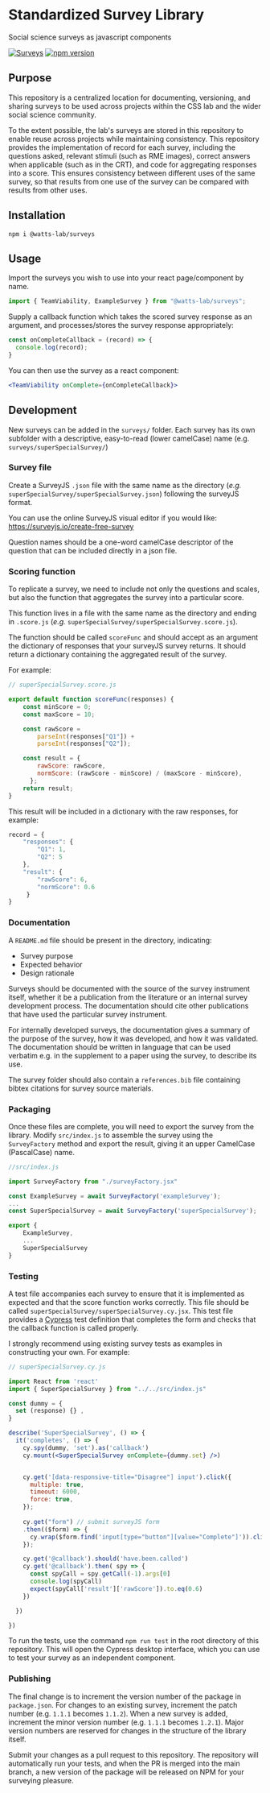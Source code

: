 # Standardized Survey Library
Social science surveys as javascript components

[![Surveys](https://img.shields.io/endpoint?url=https://dashboard.cypress.io/badge/simple/z7p66s&style=flat&logo=cypress)](https://dashboard.cypress.io/projects/z7p66s/runs)
[![npm version](https://badge.fury.io/js/@watts-lab%2Fsurveys.svg)](https://badge.fury.io/js/@watts-lab%2Fsurveys)


## Purpose

This repository is a centralized location for documenting, versioning, and sharing surveys to be used across projects within the CSS lab and the wider social science community. 

To the extent possible, the lab's surveys are stored in this repository to enable reuse across projects while maintaining consistency. This repository provides the implementation of record for each survey, including the questions asked, relevant stimuli (such as RME images), correct answers when applicable (such as in the CRT), and code for aggregating responses into a score. This ensures consistency between different uses of the same survey, so that results from one use of the survey can be compared with results from other uses.


## Installation
```
npm i @watts-lab/surveys
```

## Usage
Import the surveys you wish to use into your react page/component by name.
```js
import { TeamViability, ExampleSurvey } from "@watts-lab/surveys";
```

Supply a callback function which takes the scored survey response as an argument,
and processes/stores the survey response appropriately:

```js
const onCompleteCallback = (record) => {
  console.log(record);
}
```

You can then use the survey as a react component:
```jsx
<TeamViability onComplete={onCompleteCallback}>
```

## Development
New surveys can be added in the `surveys/` folder. Each survey has its own subfolder with a descriptive, easy-to-read (lower camelCase) name (e.g. `surveys/superSpecialSurvey/`)

### Survey file
Create a SurveyJS `.json` file with the same name as the directory (*e.g.* `superSpecialSurvey/superSpecialSurvey.json`) following the surveyJS format.

You can use the online SurveyJS visual editor if you would like: https://surveyjs.io/create-free-survey

Question names should be a one-word camelCase descriptor of the question that can be included directly in a json file.

### Scoring function
To replicate a survey, we need to include not only the questions and scales, but also the function that aggregates the survey into a particular score.

This function lives in a file with the same name as the directory and ending in `.score.js` (*e.g.* `superSpecialSurvey/superSpecialSurvey.score.js`). 

The function should be called `scoreFunc` and should accept as an argument the dictionary of responses that your surveyJS survey returns. It should return a dictionary containing the aggregated result of the survey.

For example:
```js
// superSpecialSurvey.score.js

export default function scoreFunc(responses) {
    const minScore = 0;
    const maxScore = 10;

    const rawScore = 
        parseInt(responses["Q1"]) + 
        parseInt(responses["Q2"]);

    const result = {
        rawScore: rawScore,
        normScore: (rawScore - minScore) / (maxScore - minScore),
      };
    return result;
}
```
This result will be included in a dictionary with the raw responses, for example:
```js
record = { 
    "responses": {
        "Q1": 1,
        "Q2": 5
    },
    "result": {
        "rawScore": 6,
        "normScore": 0.6
     }
}
```


### Documentation
A `README.md` file should be present in the directory, indicating:
  - Survey purpose
  - Expected behavior
  - Design rationale

Surveys should be documented with the source of the survey instrument itself, whether it be a publication from the literature or an internal survey development process. The documentation should cite other publications that have used the particular survey instrument. 

For internally developed surveys, the documentation gives a summary of the purpose of the survey, how it was developed, and how it was validated. The documentation should be written in language that can be used verbatim e.g. in the supplement to a paper using the survey, to describe its use.

The survey folder should also contain a `references.bib` file containing bibtex citations for survey source materials.

### Packaging
Once these files are complete, you will need to export the survey from the library. 
Modify `src/index.js` to assemble the survey using the `SurveyFactory` method and export the result, giving it an upper CamelCase (PascalCase) name.
```js
//src/index.js

import SurveyFactory from "./surveyFactory.jsx"

const ExampleSurvey = await SurveyFactory('exampleSurvey');
...
const SuperSpecialSurvey = await SurveyFactory('superSpecialSurvey');

export { 
    ExampleSurvey,
    ...
    SuperSpecialSurvey
}

```

### Testing
A test file accompanies each survey to ensure that it is implemented as expected and that the score function works correctly. This file should be called `superSpecialSurvey/superSpecialSurvey.cy.jsx`. 
This test file provides a [Cypress](https://docs.cypress.io/guides/overview/why-cypress) test definition that completes the form and checks that the callback function is called properly. 

I strongly recommend using existing survey tests as examples in constructing your own. For example:
```jsx
// superSpecialSurvey.cy.js

import React from 'react'
import { SuperSpecialSurvey } from "../../src/index.js"

const dummy = {
  set (response) {} ,
}

describe('SuperSpecialSurvey', () => {
  it('completes', () => {
    cy.spy(dummy, 'set').as('callback')
    cy.mount(<SuperSpecialSurvey onComplete={dummy.set} />)


    cy.get('[data-responsive-title="Disagree"] input').click({
      multiple: true,
      timeout: 6000,
      force: true,
    });
    
    cy.get("form") // submit surveyJS form
    .then(($form) => {
      cy.wrap($form.find('input[type="button"][value="Complete"]')).click();
    });

    cy.get('@callback').should('have.been.called')
    cy.get('@callback').then( spy => {
      const spyCall = spy.getCall(-1).args[0]
      console.log(spyCall)
      expect(spyCall['result']['rawScore']).to.eq(0.6)
    })

  })

})
```

 

To run the tests, use the command `npm run test` in the root directory of this repository. This will open the Cypress desktop interface, which you can use to test your survey as an independent component.


### Publishing
The final change is to increment the version number of the package in `package.json`. For changes to an existing survey, increment the patch number (e.g. `1.1.1` becomes `1.1.2`). When a new survey is added, increment the minor version number (e.g. `1.1.1` becomes `1.2.1`). Major version numbers are reserved for changes in the structure of the library itself.

Submit your changes as a pull request to this repository. The repository will automatically run your tests, and when the PR is merged into the main branch, a new version of the package will be released on NPM for your surveying pleasure.

